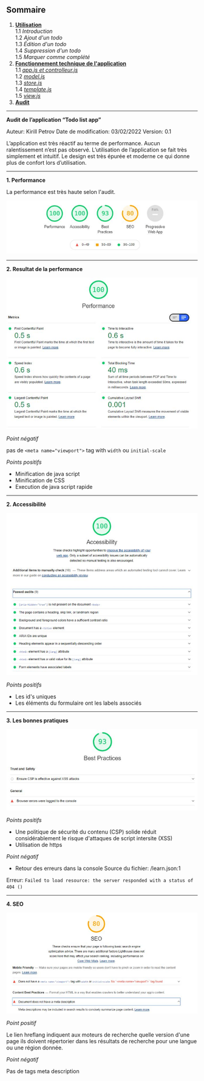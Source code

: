 
## Sommaire


1.  **[Utilisation](/todo-list-app/no_tech_use)** \
1.1 *Introduction* \
1.2 *Ajout d'un todo* \
1.3 *Édition d'un todo* \
1.4 *Suppression d'un todo* \
1.5 *Marquer comme complété*
2.  **[Fonctionnement technique de l'application](/todo-list-app/tech_use_controller)** \
1.1 *[app.js et controlleur.js](/todo-list-app/tech_use_controller)* \
1.2 *[model.js](/todo-list-app/tech_use_model)* \
1.3 *[store.js](/todo-list-app/tech_use_storejs)* \
1.4 *[template.js](/todo-list-app/tech_use_template)* \
1.5 *[view.js](/todo-list-app/tech_use_view)*
3.  **[Audit](/todo-list-app/tech_use_audit)**

---

**Audit de l’application “Todo list app”**

Auteur: Kirill Petrov
Date de modification: 03/02/2022
Version: 0.1


L’application est très réactif au terme de performance. Aucun ralentissement n’est pas observé. L’utilisation de l’application se fait très simplement et intuitif. Le design est très épurée et moderne ce qui donne plus de confort lors d’utilisation.

---

**1. Performance**

La performance est très haute selon l'audit.


![First](https://raw.githubusercontent.com/kirperov/todo-list-app/main/docs/images/todo_list_app_audit/performance/capture.JPG)

---

**2. Resultat de la performance**

![Second](https://raw.githubusercontent.com/kirperov/todo-list-app/main/docs/images/todo_list_app_audit/performance/capture2.JPG)


*Point négatif*

pas de `<meta name="viewport">` tag with `width` ou `initial-scale`

*Points positifs*

 - Minification de java script
 - Minification de CSS
 - Execution de java script rapide

---

**2. Accessibilité**

![accessibility](https://raw.githubusercontent.com/kirperov/todo-list-app/main/docs/images/todo_list_app_audit/accessibility/Capture.JPG)

*Points positifs*

 - Les id's uniques
 - Les éléments du formulaire ont les labels associés

---

**3. Les bonnes pratiques**

![best practices](https://raw.githubusercontent.com/kirperov/todo-list-app/main/docs/images/todo_list_app_audit/best_practices/Capture.JPG)

*Points positifs*

- Une politique de sécurité du contenu (CSP) solide réduit considérablement le risque d'attaques de script intersite (XSS)
- Utilisation de https

*Point négatif*

  - Retour des erreurs dans la console
Source du fichier: /learn.json:1

Erreur: `Failed to load resource: the server responded with a status of 404 ()`

 ---

**4. SEO**

![best practices](https://raw.githubusercontent.com/kirperov/todo-list-app/main/docs/images/todo_list_app_audit/seo/capture2.JPG)


*Point positif*

Le lien hreflang indiquent aux moteurs de recherche quelle version d'une page ils doivent répertorier dans les résultats de recherche pour une langue ou une région donnée.

*Point négatif*

Pas de tags meta description
